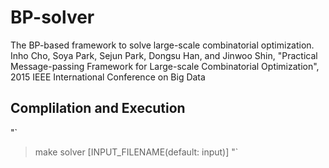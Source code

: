 # BP-solver
The BP-based framework to solve large-scale combinatorial optimization.
Inho Cho, Soya Park, Sejun Park, Dongsu Han, and Jinwoo Shin, "Practical Message-passing Framework for Large-scale Combinatorial Optimization", 2015 IEEE International Conference on Big Data

## Complilation and Execution

"`
> make
> solver [INPUT_FILENAME(default: input)]
"`

